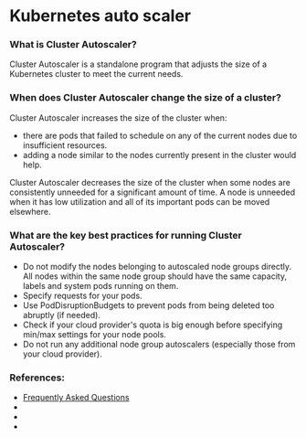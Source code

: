 # Kubernetes auto scaler
### What is Cluster Autoscaler?
Cluster Autoscaler is a standalone program that adjusts the size of a Kubernetes cluster to meet the current needs.
### When does Cluster Autoscaler change the size of a cluster?

Cluster Autoscaler increases the size of the cluster when:
- there are pods that failed to schedule on any of the current nodes due to insufficient resources.
- adding a node similar to the nodes currently present in the cluster would help.

Cluster Autoscaler decreases the size of the cluster when some nodes are consistently unneeded for a significant amount of time. A node is unneeded when it has low utilization and all of its important pods can be moved elsewhere.

### What are the key best practices for running Cluster Autoscaler?
- Do not modify the nodes belonging to autoscaled node groups directly. All nodes within the same node group should have the same capacity, labels and system pods running on them.
- Specify requests for your pods.
- Use PodDisruptionBudgets to prevent pods from being deleted too abruptly (if needed).
- Check if your cloud provider's quota is big enough before specifying min/max settings for your node pools.
- Do not run any additional node group autoscalers (especially those from your cloud provider).

### References: 
- [Frequently Asked Questions](https://github.com/kubernetes/autoscaler/blob/master/cluster-autoscaler/FAQ.md#what-is-cluster-autoscaler)
- []()
- []()
- []()
